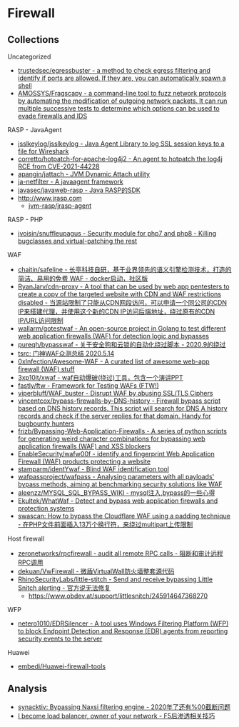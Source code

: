 # Firewall

## Collections

Uncategorized

* [trustedsec/egressbuster - a method to check egress filtering and identify if ports are allowed. If they are, you can automatically spawn a shell](https://github.com/trustedsec/egressbuster)
* [AMOSSYS/Fragscapy - a command-line tool to fuzz network protocols by automating the modification of outgoing network packets. It can run multiple successive tests to determine which options can be used to evade firewalls and IDS](https://github.com/AMOSSYS/Fragscapy)

RASP - JavaAgent

* [jsslkeylog/jsslkeylog - Java Agent Library to log SSL session keys to a file for Wireshark](https://github.com/jsslkeylog/jsslkeylog)
* [corretto/hotpatch-for-apache-log4j2 - An agent to hotpatch the log4j RCE from CVE-2021-44228](https://github.com/corretto/hotpatch-for-apache-log4j2)
* [apangin/jattach - JVM Dynamic Attach utility](https://github.com/apangin/jattach)
* [ja-netfilter - A javaagent framework](https://github.com/ja-netfilter/ja-netfilter)
* [javasec/javaweb-rasp - Java RASP的SDK](https://github.com/javasec/javaweb-rasp)
* http://www.jrasp.com
  * [jvm-rasp/jrasp-agent](https://github.com/jvm-rasp/jrasp-agent)

RASP - PHP

* [jvoisin/snuffleupagus - Security module for php7 and php8 - Killing bugclasses and virtual-patching the rest](https://github.com/jvoisin/snuffleupagus)

WAF

* [chaitin/safeline - 长亭科技自研，基于业界领先的语义引擎检测技术，打造的简洁、易用的免费 WAF - docker启动，社区版](https://github.com/chaitin/safeline)
* [RyanJarv/cdn-proxy - A tool that can be used by web app pentesters to create a copy of the targeted website with CDN and WAF restrictions disabled - 当源站限制了只能从CDN网段访问，可以申请一个同公司的CDN IP来搭建代理，并使用这个新的CDN IP访问后端地址，绕过原有的CDN IP/URL访问限制](https://github.com/RyanJarv/cdn-proxy)
* [wallarm/gotestwaf - An open-source project in Golang to test different web application firewalls (WAF) for detection logic and bypasses](https://github.com/wallarm/gotestwaf)
* [pureqh/bypasswaf - 关于安全狗和云锁的自动化绕过脚本 - 2020.9的绕过](https://github.com/pureqh/bypasswaf)
* [tsrc: 门神WAF众测总结 2020.5.14](https://security.tencent.com/index.php/blog/msg/151)
* [0xInfection/Awesome-WAF - A curated list of awesome web-app firewall (WAF) stuff](https://github.com/0xInfection/Awesome-WAF)
* [3xp10it/xwaf - waf自动爆破(绕过)工具，包含一个演讲PPT](https://github.com/3xp10it/xwaf)
* [fastly/ftw - Framework for Testing WAFs (FTW!)](https://github.com/fastly/ftw)
* [viperbluff/WAF_buster - Disrupt WAF by abusing SSL/TLS Ciphers](https://github.com/viperbluff/WAF_buster)
* [vincentcox/bypass-firewalls-by-DNS-history - Firewall bypass script based on DNS history records. This script will search for DNS A history records and check if the server replies for that domain. Handy for bugbounty hunters](https://github.com/vincentcox/bypass-firewalls-by-DNS-history)
* [frizb/Bypassing-Web-Application-Firewalls - A series of python scripts for generating weird character combinations for bypassing web application firewalls (WAF) and XSS blockers](https://github.com/frizb/Bypassing-Web-Application-Firewalls)
* [EnableSecurity/wafw00f - identify and fingerprint Web Application Firewall (WAF) products protecting a website](https://github.com/EnableSecurity/wafw00f)
* [stamparm/identYwaf - Blind WAF identification tool](https://github.com/stamparm/identYwaf)
* [wafpassproject/wafpass - Analysing parameters with all payloads' bypass methods, aiming at benchmarking security solutions like WAF](https://github.com/wafpassproject/wafpass)
* [aleenzz/MYSQL_SQL_BYPASS_WIKI - mysql注入,bypass的一些心得](https://github.com/aleenzz/MYSQL_SQL_BYPASS_WIKI)
* [Ekultek/WhatWaf - Detect and bypass web application firewalls and protection systems](https://github.com/Ekultek/WhatWaf)
* [swascan: How to bypass the Cloudflare WAF using a padding technique - 在PHP文件前面插入13万个换行符，来绕过multipart上传限制](https://www.swascan.com/cloudflare/)

Host firewall

* [zeronetworks/rpcfirewall - audit all remote RPC calls - 阻断和审计远程RPC调用](https://github.com/zeronetworks/rpcfirewall)
* [dekuan/VwFirewall - 微盾VirtualWall防火墙整套源代码](https://github.com/dekuan/VwFirewall)
* [RhinoSecurityLabs/little-stitch - Send and receive bypassing Little Snitch alerting - 官方说无法修复](https://github.com/RhinoSecurityLabs/little-stitch)
  * https://www.obdev.at/support/littlesnitch/245914647368270

WFP

* [netero1010/EDRSilencer - A tool uses Windows Filtering Platform (WFP) to block Endpoint Detection and Response (EDR) agents from reporting security events to the server](https://github.com/netero1010/EDRSilencer)

Huawei

* [embedi/Huawei-firewall-tools](https://github.com/embedi/Huawei-firewall-tools)

## Analysis

* [synacktiv: Bypassing Naxsi filtering engine - 2020年了还有%00截断问题](https://www.synacktiv.com/publications/bypassing-naxsi-filtering-engine.html)
* [I become load balancer, owner of your network - F5后渗透相关技巧](https://github.com/n0x08/ConferenceTalks/blob/master/BecomeLoadbalancer_TR22.pdf)